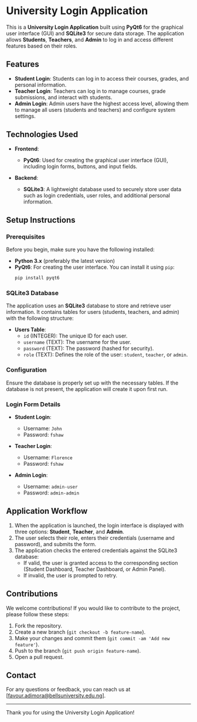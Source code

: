 # University Login Application

This is a **University Login Application** built using **PyQt6** for the graphical user interface (GUI) and **SQLite3** for secure data storage. The application allows **Students**, **Teachers**, and **Admin** to log in and access different features based on their roles.

## Features

- **Student Login**: Students can log in to access their courses, grades, and personal information.
- **Teacher Login**: Teachers can log in to manage courses, grade submissions, and interact with students.
- **Admin Login**: Admin users have the highest access level, allowing them to manage all users (students and teachers) and configure system settings.

## Technologies Used

- **Frontend**:
    - **PyQt6**: Used for creating the graphical user interface (GUI), including login forms, buttons, and input fields.

- **Backend**:
    - **SQLite3**: A lightweight database used to securely store user data such as login credentials, user roles, and additional personal information.

## Setup Instructions

### Prerequisites

Before you begin, make sure you have the following installed:

- **Python 3.x** (preferably the latest version)
- **PyQt6**: For creating the user interface. You can install it using `pip`:
  ```bash
  pip install pyqt6

### SQLite3 Database

The application uses an **SQLite3** database to store and retrieve user information. It contains tables for users (students, teachers, and admin) with the following structure:

- **Users Table**:
    - `id` (INTEGER): The unique ID for each user.
    - `username` (TEXT): The username for the user.
    - `password` (TEXT): The password (hashed for security).
    - `role` (TEXT): Defines the role of the user: `student`, `teacher`, or `admin`.

### Configuration

Ensure the database is properly set up with the necessary tables. If the database is not present, the application will create it upon first run.

### Login Form Details

- **Student Login**:
    - Username: `John`
    - Password: `fshaw`

- **Teacher Login**:
    - Username: `Florence`
    - Password: `fshaw`

- **Admin Login**:
    - Username: `admin-user`
    - Password: `admin-admin`

## Application Workflow

1. When the application is launched, the login interface is displayed with three options: **Student**, **Teacher**, and **Admin**.
2. The user selects their role, enters their credentials (username and password), and submits the form.
3. The application checks the entered credentials against the SQLite3 database:
    - If valid, the user is granted access to the corresponding section (Student Dashboard, Teacher Dashboard, or Admin Panel).
    - If invalid, the user is prompted to retry.

## Contributions

We welcome contributions! If you would like to contribute to the project, please follow these steps:

1. Fork the repository.
2. Create a new branch (`git checkout -b feature-name`).
3. Make your changes and commit them (`git commit -am 'Add new feature'`).
4. Push to the branch (`git push origin feature-name`).
5. Open a pull request.


## Contact

For any questions or feedback, you can reach us at [favour.adimora@bellsuniversity.edu.ng].

---

Thank you for using the University Login Application!
